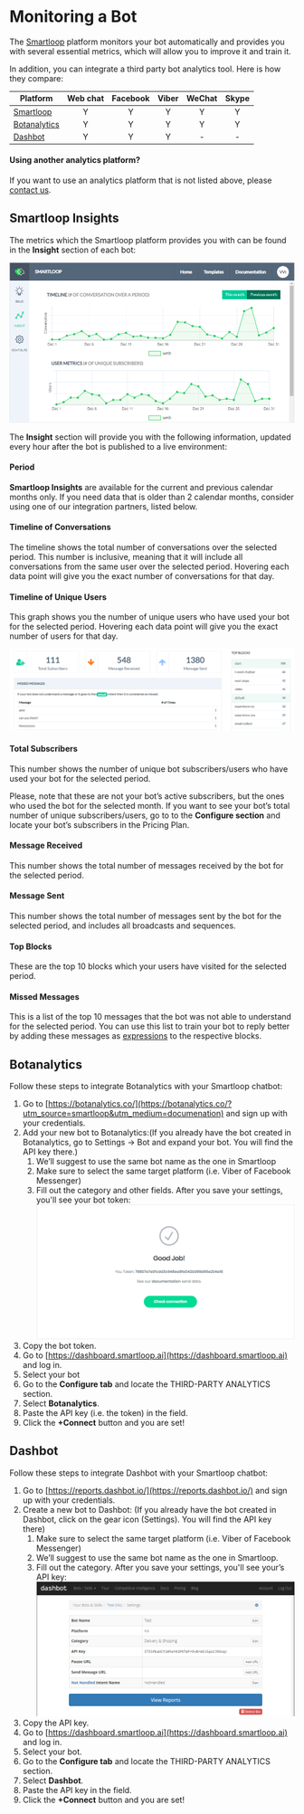 # Monitoring a Bot

The [Smartloop](https://smartloop.ai/?utm_source=smartloop&utm_medium=documenation) platform monitors your bot automatically and provides you with several essential metrics, which will allow you to improve it and train it. 

In addition, you can integrate a third party bot analytics tool. Here is how they compare:

| Platform | Web chat | Facebook | Viber | WeChat | Skype |
| -------- |:--------:|:--------:|:--------:|:--------:|:--------:|
| [Smartloop](#smartloop) | Y | Y | Y | Y | Y |
| [Botanalytics](#botanalytics) | Y | Y | Y | Y | Y |
| [Dashbot](#dashbot) | Y | Y | Y | - | - |


#### Using another analytics platform?

If you want to use an analytics platform that is not listed above, please [contact us](mailto:hello@smartloop.ai).

## <a name="smartloop"></a>Smartloop Insights

The metrics which the Smartloop platform provides you with can be found in the **Insight** section of each bot:

![alt text](./Monitor-Insights.png "Smartloop Insights Screenshot")

The **Insight** section will provide you with the following information, updated every hour after the bot is published to a live environment:

#### Period

**Smartloop Insights** are available for the current and previous calendar months only. If you need data that is older than 2 calendar months, consider using one of our integration partners, listed below. 

#### Timeline of Conversations

The timeline shows the total number of conversations over the selected period. This number is inclusive, meaning that it will include all conversations from the same user over the selected period. Hovering each data point will give you the exact number of conversations for that day. 

#### Timeline of Unique Users

This graph shows you the number of unique users who have used your bot for the selected period. Hovering each data point will give you the exact number of users for that day. 

![alt text](./Monitor-metrics.png "Smartloop Insights Screenshot")

#### Total Subscribers

This number shows the number of unique bot subscribers/users who have used your bot for the selected period. 

Please, note that these are not your bot’s active subscribers, but the ones who used the bot for the selected month. If you want to see your bot’s total number of unique subscribers/users, go to to the **Configure section** and locate your bot’s subscribers in the Pricing Plan.

#### Message Received

This number shows the total number of messages received by the bot for the selected period. 

#### Message Sent

This number shows the total number of messages sent by the bot for the selected period, and includes all broadcasts and sequences. 

#### Top Blocks

These are the top 10 blocks which your users have visited for the selected period.

#### Missed Messages

This is a list of the top 10 messages that the bot was not able to understand for the selected period. You can use this list to train your bot to reply better by adding these messages as [expressions](https://docs.recime.io/basic-concepts.html#expressions) to the respective blocks.

## <a name="botanalytics"></a>Botanalytics

Follow these steps to integrate Botanalytics with your Smartloop chatbot:

1. Go to [https://botanalytics.co/](https://botanalytics.co/?utm_source=smartloop&utm_medium=documenation) and sign up with your credentials. 
2. Add your new bot to Botanalytics:(If you already have the bot created in Botanalytics, go to Settings → Bot and expand your bot. You will find the API key there.) 
   1. We’ll suggest to use the same bot name as the one in Smartloop   
   2. Make sure to select the same target platform (i.e. Viber of Facebook Messenger)   
   3. Fill out the category and other fields. After you save your settings, you'll see your bot token:
      ![alt text](./Monitor-Botanalytics.png "Botanalytics Token")   
3. Copy the bot token. 
4. Go to [https://dashboard.smartloop.ai](https://dashboard.smartloop.ai) and log in. 
5. Select your bot 
6. Go to the **Configure tab** and locate the THIRD-PARTY ANALYTICS section.  
7. Select **Botanalytics**.  
8. Paste the API key (i.e. the token) in the field. 
9. Click the **+Connect** button and you are set! 

## <a name="dashbot"></a>Dashbot

Follow these steps to integrate Dashbot with your Smartloop chatbot:

1. Go to [https://reports.dashbot.io/](https://reports.dashbot.io/) and sign up with your credentials. 
2. Create a new bot to Dashbot: (If you already have the bot created in Dashbot, click on the gear icon (Settings). You will find the API key there)
   1. Make sure to select the same target platform (i.e. Viber of Facebook Messenger)   
   2. We’ll suggest to use the same bot name as the one in Smartloop.  
   3. Fill out the category. After you save your settings, you'll see your’s API key:
   ![alt text](./Monitor-Dashbot.png "Dashboard API Key")   
3. Copy the API key. 
4. Go to [https://dashboard.smartloop.ai](https://dashboard.smartloop.ai) and log in. 
5. Select your bot. 
6. Go to the **Configure tab** and locate the THIRD-PARTY ANALYTICS section.  
7. Select **Dashbot**.  
8. Paste the API key in the field. 
9. Click the **+Connect** button and you are set!
